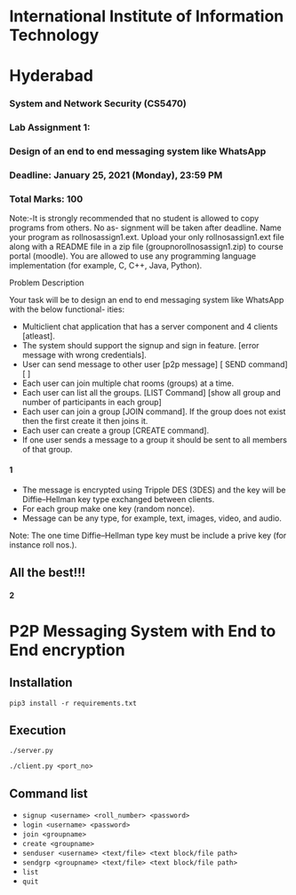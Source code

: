 # International Institute of Information Technology

# Hyderabad

### System and Network Security (CS5470)

### Lab Assignment 1:

### Design of an end to end messaging system like WhatsApp

### Deadline: January 25, 2021 (Monday), 23:59 PM

### Total Marks: 100

Note:-It is strongly recommended that no student is allowed to copy programs from others. No as-
signment will be taken after deadline. Name your program as rollnosassign1.ext. Upload your only
rollnosassign1.ext file along with a README file in a zip file (groupnorollnosassign1.zip) to course
portal (moodle). You are allowed to use any programming language implementation (for example, C,
C++, Java, Python).

Problem Description

Your task will be to design an end to end messaging system like WhatsApp with the below functional-
ities:

- Multiclient chat application that has a server component and 4 clients [atleast].
- The system should support the signup and sign in feature. [error message with wrong credentials].
- User can send message to other user [p2p message] [ SEND command] [<SEND><USERNAME>
    <MESSAGE>]
- Each user can join multiple chat rooms (groups) at a time.
- Each user can list all the groups. [LIST Command] [show all group and number of participants in
    each group]
- Each user can join a group [JOIN command]. If the group does not exist then the first create it then
    joins it.
- Each user can create a group [CREATE command].
- If one user sends a message to a group it should be sent to all members of that group.

#### 1


- The message is encrypted using Tripple DES (3DES) and the key will be Diffie–Hellman key type
    exchanged between clients.
- For each group make one key (random nonce).
- Message can be any type, for example, text, images, video, and audio.

Note: The one time Diffie–Hellman type key must be include a prive key (for instance roll nos.).

## All the best!!!

#### 2



# P2P Messaging System with End to End encryption

## Installation

`pip3 install -r requirements.txt`

## Execution

`./server.py`

`./client.py <port_no>`

## Command list

- `signup <username> <roll_number> <password>`
- `login <username> <password>`
- `join <groupname>`
- `create <groupname>`
- `senduser <username> <text/file> <text block/file path>`
- `sendgrp <groupname> <text/file> <text block/file path>`
- `list`
- `quit`
